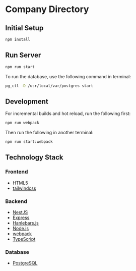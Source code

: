 # Company Directory

## Initial Setup

```bash
npm install
```

## Run Server

```bash
npm run start
```
To run the database, use the following command in terminal:

```bash
pg_ctl -D /usr/local/var/postgres start
```

## Development

For incremental builds and hot reload,
run the following first:


```bash
npm run webpack
```

Then run the following in another terminal:

```bash
npm run start:webpack
```

## Technology Stack

### Frontend

* HTML5
* [tailwindcss](https://tailwindcss.com/)

### Backend

* [NestJS](https://nestjs.com/)
* [Express](https://expressjs.com/)
* [Hanlebars.js](https://handlebarsjs.com/)
* [Node.js](https://nodejs.org/)
* [webpack](https://webpack.js.org/)
* [TypeScript](https://www.typescriptlang.org/)

### Database

* [PostgreSQL](https://www.postgresql.org/)